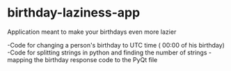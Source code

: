 birthday-laziness-app
=====================

Application meant to make your birthdays even more lazier

-Code for changing a person's birthday to UTC time ( 00:00 of his birthday)
-Code for splitting strings in python and finding the number of strings 
-mapping the birthday response code to the PyQt file 
